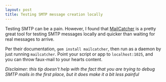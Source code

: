 ```yaml
---
layout: post
title: Testing SMTP message creation locally
---
```


Testing SMTP can be a pain. However, I found that [MailCatcher](http://mailcatcher.me/) is a pretty great tool for testing SMTP messages locally and quicker than waiting for real messages to arrive. 

Per their documentation, `gem install mailcatcher`, then run as a daemon by just running `mailcatcher`. Point your script or app to `localhost:1025`, and you can throw faux-mail to your hearts content. 

_Disclaimer: this tip doesn't help with the fact that you are trying to debug SMTP mails in the first place, but it does make it a bit less painful_
